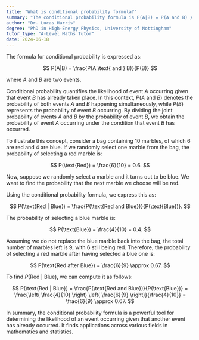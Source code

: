 ```yaml
---
title: "What is conditional probability formula?"
summary: "The conditional probability formula is P(A|B) = P(A and B) / P(B), where A and B are events."
author: "Dr. Lucas Harris"
degree: "PhD in High-Energy Physics, University of Nottingham"
tutor_type: "A-Level Maths Tutor"
date: 2024-06-18
---
```


The formula for conditional probability is expressed as:

$$
P(A|B) = \frac{P(A \text{ and } B)}{P(B)}
$$

where $A$ and $B$ are two events.

Conditional probability quantifies the likelihood of event $A$ occurring given that event $B$ has already taken place. In this context, $P(A \text{ and } B)$ denotes the probability of both events $A$ and $B$ happening simultaneously, while $P(B)$ represents the probability of event $B$ occurring. By dividing the joint probability of events $A$ and $B$ by the probability of event $B$, we obtain the probability of event $A$ occurring under the condition that event $B$ has occurred.

To illustrate this concept, consider a bag containing $10$ marbles, of which $6$ are red and $4$ are blue. If we randomly select one marble from the bag, the probability of selecting a red marble is:

$$
P(\text{Red}) = \frac{6}{10} = 0.6.
$$

Now, suppose we randomly select a marble and it turns out to be blue. We want to find the probability that the next marble we choose will be red.

Using the conditional probability formula, we express this as:

$$
P(\text{Red | Blue}) = \frac{P(\text{Red and Blue})}{P(\text{Blue})}.
$$

The probability of selecting a blue marble is:

$$
P(\text{Blue}) = \frac{4}{10} = 0.4.
$$

Assuming we do not replace the blue marble back into the bag, the total number of marbles left is $9$, with $6$ still being red. Therefore, the probability of selecting a red marble after having selected a blue one is:

$$
P(\text{Red after Blue}) = \frac{6}{9} \approx 0.67.
$$

To find $P(\text{Red | Blue})$, we can compute it as follows:

$$
P(\text{Red | Blue}) = \frac{P(\text{Red and Blue})}{P(\text{Blue})} = \frac{\left( \frac{4}{10} \right) \left( \frac{6}{9} \right)}{\frac{4}{10}} = \frac{6}{9} \approx 0.67.
$$

In summary, the conditional probability formula is a powerful tool for determining the likelihood of an event occurring given that another event has already occurred. It finds applications across various fields in mathematics and statistics.
    